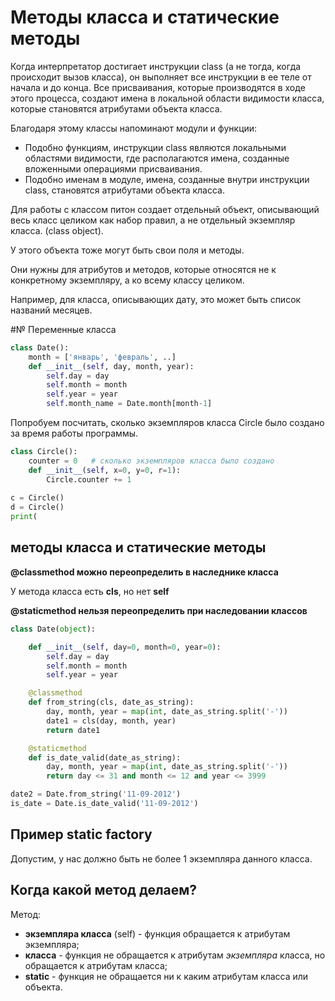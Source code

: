 # Методы класса и статические методы

Когда интерпретатор достигает инструкции class (а не тогда, когда происходит вызов класса), он выполняет все инструкции в ее теле от начала и до конца. Все присваивания, которые производятся в ходе этого процесса, создают имена в локальной области видимости класса, которые становятся атрибутами объекта класса.

Благодаря этому классы напоминают модули и функции:
* Подобно функциям, инструкции class являются локальными областями видимости, где располагаются имена, созданные вложенными операциями присваивания.
* Подобно именам в модуле, имена, созданные внутри инструкции class, становятся атрибутами объекта класса.

Для работы с классом питон создает отдельный объект, описывающий весь класс целиком как набор правил, а не отдельный экземпляр класса. (class object).

У этого объекта тоже могут быть свои поля и методы.

Они нужны для атрибутов и методов, которые относятся не к конкретному экземпляру, а ко всему классу целиком.

Например, для класса, описывающих дату, это может быть список названий месяцев.

#№ Переменные класса

```python
class Date():
    month = ['январь', 'февраль', ..]
    def __init__(self, day, month, year):
        self.day = day
        self.month = month
        self.year = year
        self.month_name = Date.month[month-1]
```

Попробуем посчитать, сколько экземпляров класса Circle было создано за время работы программы.

```python
class Circle():
    counter = 0   # сколько экземпляров класса было создано
    def __init__(self, x=0, y=0, r=1):
        Circle.counter += 1
        
c = Circle()
d = Circle()
print(
```

## методы класса и статические методы


**@classmethod можно переопределить в наследнике класса**

У метода класса есть **cls**, но нет **self**


**@staticmethod нельзя переопределить при наследовании классов**

```python
class Date(object):

    def __init__(self, day=0, month=0, year=0):
        self.day = day
        self.month = month
        self.year = year

    @classmethod
    def from_string(cls, date_as_string):
        day, month, year = map(int, date_as_string.split('-'))
        date1 = cls(day, month, year)
        return date1

    @staticmethod
    def is_date_valid(date_as_string):
        day, month, year = map(int, date_as_string.split('-'))
        return day <= 31 and month <= 12 and year <= 3999

date2 = Date.from_string('11-09-2012')
is_date = Date.is_date_valid('11-09-2012')
```

## Пример static factory

Допустим, у нас должно быть не более 1 экземпляра данного класса.


## Когда какой метод делаем?

Метод:
* **экземпляра класса** (self) - функция обращается к атрибутам экземпляра;
* **класса** - функция не обращается к атрибутам _экземпляра_ класса, но обращается к атрибутам класса;
* **static** - функция не обращается ни к каким атрибутам класса или объекта.
